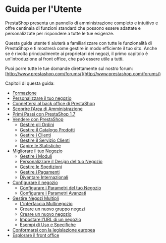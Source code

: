 # Guida per l'Utente

PrestaShop presenta un pannello di amministrazione completo e intuitivo e offre centinaia di funzioni standard che possono essere adattate e personalizzate per rispondere a tutte le tue esigenze.

Questa guida utente ti aiuterà a familiarizzare con tutte le funzionalità di PrestaShop e ti mostrerà come gestire in modo efficiente il tuo sito. Anche se è rivolta principalmente ai proprietari dei negozi, il primo capitolo è un'introduzione al front office, che può essere utile a tutti.

Puoi porre tutte le tue domande direttamente sul nostro forum: [http://www.prestashop.com/forums/](http://www.prestashop.com/forums/)

Capitoli di questa guida:  


* [Formazione](formazione.md)
* [Personalizzare il tuo negozio](personalizzare-negozio.md)
* [Connettersi al back office di PrestaShop](connettersi-al-back-office.md)
* [Scoprire l’Area di Amministrazione](scoprire-area-amministrazione.md)
* [Primi Passi con PrestaShop 1.7](primi-passi.md)
* [Vendere con PrestaShop](vendere/)
  * [Gestire gli Ordini](vendere/gestire-gli-ordini/)
  * [Gestire il Catalogo Prodotti](vendere/gestire-il-catalogo-prodotti/)
  * [Gestire i Clienti](vendere/gestire-i-clienti/)
  * [Gestire il Servizio Clienti](vendere/gestire-il-servizio-clienti/)
  * [Capire le Statistiche](vendere/capire-le-statistiche.md)
* [Migliorare il tuo Negozio](migliorare-il-tuo-negozio/)
  * [Gestire i Moduli](migliorare-il-tuo-negozio/gestire-i-moduli/)
  * [Personalizzare il Design del tuo Negozio](migliorare-il-tuo-negozio/personalizzare-il-design-del-tuo-negozio/)
  * [Gestire le Spedizioni](migliorare-il-tuo-negozio/gestire-le-spedizioni/)
  * [Gestire i Pagamenti](migliorare-il-tuo-negozio/gestire-i-pagamenti/)
  * [Diventare Internazionali](migliorare-il-tuo-negozio/diventare-internazionali/)
* [Configurare il negozio](configurare-il-negozio/)
  * [Configurare i Parametri del tuo Negozio](configurare-il-negozio/parametri-del-tuo-negozio/)
  * [Configurare i Parametri Avanzati](configurare-il-negozio/parametri-avanzati/)
* [Gestire Negozi Multipli](gestire-negozi-multipli/)
  * [L'interfaccia Multinegozio](gestire-negozi-multipli/linterfaccia-multinegozio.md)
  * [Creare un nuovo gruppo negozi](gestire-negozi-multipli/creare-un-nuovo-gruppo-negozi.md)
  * [Creare un nuovo negozio](gestire-negozi-multipli/creare-un-nuovo-negozio.md)
  * [Impostare l’URL di un negozio](gestire-negozi-multipli/impostare-lurl-di-un-negozio.md)
  * [Esempi di Uso e Specifiche](gestire-negozi-multipli/esempi-di-uso-e-specifiche.md)
* [Conformarsi con la legislazione europea](conformarsi-con-la-legislazione-europea.md)
* [Esplorare il front office](esplorare-il-front-office.md)

